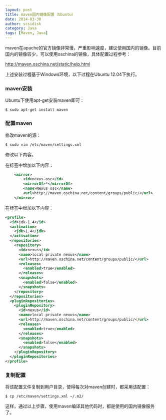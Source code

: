 ```yaml
---
layout: post
title: maven国内镜像配置（Ubuntu）
date: 2014-03-30
author: scsidisk
category: Java
tags: [Maven, Java]
---
```


maven在apache的官方镜像非常慢，严重影响速度，建议使用国内的镜像。目前国内的镜像较少，可以使用oschina的镜像，具体配置过程参考：

http://maven.oschina.net/static/help.html

上述安装过程基于Windows环境，以下过程在Ubuntu 12.04下执行。

### maven安装

Ubuntu下使用apt-get安装maven即可：

```
$ sudo apt-get install maven
```

### 配置maven

修改maven的源：

```
$ sudo vim /etc/maven/settings.xml
```

修改以下内容。

在<mirrors>标签中增加以下内容：

```xml
    <mirror>
        <id>nexus-osc</id>
        <mirrorOf>*</mirrorOf>
        <name>Nexus osc</name>
        <url>http://maven.oschina.net/content/groups/public/</url>
    </mirror>
```

在<profiles>标签中增加以下内容：

```xml
<profile>
  <id>jdk-1.4</id>
  <activation>
    <jdk>1.4</jdk>
  </activation>
  <repositories>
    <repository>
      <id>nexus</id>
      <name>local private nexus</name>
      <url>http://maven.oschina.net/content/groups/public/</url>
      <releases>
        <enabled>true</enabled>
      </releases>
      <snapshots>
        <enabled>false</enabled>
      </snapshots>
    </repository>
  </repositories>
  <pluginRepositories>
    <pluginRepository>
      <id>nexus</id>
      <name>local private nexus</name>
      <url>http://maven.oschina.net/content/groups/public/</url>
      <releases>
        <enabled>true</enabled>
      </releases>
      <snapshots>
        <enabled>false</enabled>
      </snapshots>
    </pluginRepository>
  </pluginRepositories>
</profile>
```

### 复制配置

将该配置文件复制到用户目录，使得每次对maven创建时，都采用该配置：

```
$ cp /etc/maven/settings.xml ~/.m2/
```

这样，通过以上步骤，使用maven编译其他代码时，都是使用的国内镜像服务了。
